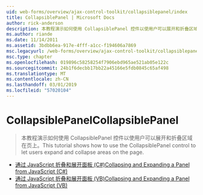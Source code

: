 ```yaml
---
uid: web-forms/overview/ajax-control-toolkit/collapsiblepanel/index
title: CollapsiblePanel | Microsoft Docs
author: rick-anderson
description: 本教程演示如何使用 CollapsiblePanel 控件以使用户可以展开和折叠区域在页上。
ms.author: riande
ms.date: 11/14/2011
ms.assetid: 3bdbb6ea-917e-4fff-a1cc-f194606a7869
msc.legacyurl: /web-forms/overview/ajax-control-toolkit/collapsiblepanel
msc.type: chapter
ms.openlocfilehash: 019896c58258254f7906ebd965ae521ab05e122c
ms.sourcegitcommit: 24b1f6decbb17bb22a45166e5fdb0845c65af498
ms.translationtype: MT
ms.contentlocale: zh-CN
ms.lasthandoff: 03/01/2019
ms.locfileid: "57020104"
---
```

<a name="collapsiblepanel"></a><span data-ttu-id="67fce-103">CollapsiblePanel</span><span class="sxs-lookup"><span data-stu-id="67fce-103">CollapsiblePanel</span></span>
====================
> <span data-ttu-id="67fce-104">本教程演示如何使用 CollapsiblePanel 控件以使用户可以展开和折叠区域在页上。</span><span class="sxs-lookup"><span data-stu-id="67fce-104">This tutorial shows how to use the CollapsiblePanel control to let users expand and collapse areas on the page.</span></span>


- [<span data-ttu-id="67fce-105">通过 JavaScript 折叠和展开面板 (C#)</span><span class="sxs-lookup"><span data-stu-id="67fce-105">Collapsing and Expanding a Panel from JavaScript (C#)</span></span>](collapsing-and-expanding-a-panel-from-javascript-cs.md)
- [<span data-ttu-id="67fce-106">通过 JavaScript 折叠和展开面板 (VB)</span><span class="sxs-lookup"><span data-stu-id="67fce-106">Collapsing and Expanding a Panel from JavaScript (VB)</span></span>](collapsing-and-expanding-a-panel-from-javascript-vb.md)
